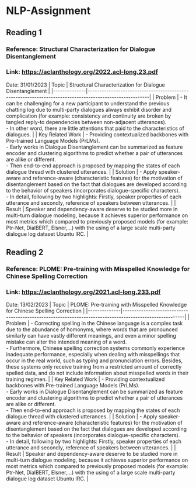 # NLP-Assignment

## Reading 1
### Reference: Structural Characterization for Dialogue Disentanglement
### Link: https://aclanthology.org/2022.acl-long.23.pdf
Date: 31/01/2023
| Topic        | Structural Characterization for Dialogue Disentanglement |
|--------------|--------------------------------------------------------------------------------------------------------|
| Problem   | - It can be challenging for a new participant to understand the previous chatting log due to multi-party dialogues always exhibit disorder and complication (for example: consistency and continuity are broken by tangled reply-to dependencies between non-adjacent utterances). <br /> - In other word, there are little attentions that paid to the characteristics of dialogues. |
| Key Related Work | - Providing contextualized backbones with Pre-trained Language Models (PrLMs). <br /> - Early works in Dialogue Disentanglement can be summarized as feature encoder and clustering algorithms to predict whether a pair of utterances are alike or different. <br /> - Then end-to-end approach is proposed by mapping the states of each dialogue thread with clustered utterances. |
| Solution     | - Apply speaker-aware and reference-aware (characteristic features) for the motivation of disentanglement based on the fact that dialogues are developed according to the behavior of speakers (incorporates dialogue-specific characters). <br /> - In detail, following by two highlights: Firstly, speaker properties of each utterance and secondly, reference of speakers between utterances. |
| Result       | Speaker and dependency-aware deserve to be studied more in multi-turn dialogue modeling, because it achieves superior performance on most metrics which compared to previously proposed models (for example: Ptr-Net, DialBERT, Elsner,...) with the using of a large scale multi-party dialogue log dataset Ubuntu IRC. |


## Reading 2
### Reference: PLOME: Pre-training with Misspelled Knowledge for Chinese Spelling Correction
### Link: https://aclanthology.org/2021.acl-long.233.pdf
Date: 13/02/2023
| Topic        | PLOME: Pre-training with Misspelled Knowledge for Chinese Spelling Correction |
|--------------|--------------------------------------------------------------------------------------------------------|
| Problem   | - Correcting spelling in the Chinese language is a complex task due to the abundance of homonyms, where words that are pronounced similarly can have vastly different meanings, and even a minor spelling mistake can alter the intended meaning of a word. <br /> - Furthermore, Chinese spelling correction systems commonly experience inadequate performance, especially when dealing with misspellings that occur in the real world, such as typing and pronunciation errors. Besides, these systems only receive training from a restricted amount of correctly spelled data, and do not include information about misspelled words in their training regimen. |
| Key Related Work | - Providing contextualized backbones with Pre-trained Language Models (PrLMs). <br /> - Early works in Dialogue Disentanglement can be summarized as feature encoder and clustering algorithms to predict whether a pair of utterances are alike or different. <br /> - Then end-to-end approach is proposed by mapping the states of each dialogue thread with clustered utterances. |
| Solution     | - Apply speaker-aware and reference-aware (characteristic features) for the motivation of disentanglement based on the fact that dialogues are developed according to the behavior of speakers (incorporates dialogue-specific characters). <br /> - In detail, following by two highlights: Firstly, speaker properties of each utterance and secondly, reference of speakers between utterances. |
| Result       | Speaker and dependency-aware deserve to be studied more in multi-turn dialogue modeling, because it achieves superior performance on most metrics which compared to previously proposed models (for example: Ptr-Net, DialBERT, Elsner,...) with the using of a large scale multi-party dialogue log dataset Ubuntu IRC. |
